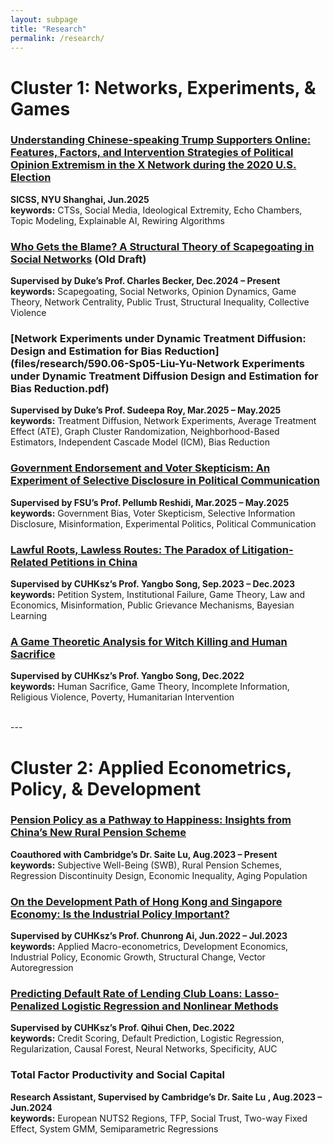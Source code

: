```yaml
---
layout: subpage
title: "Research"
permalink: /research/
---
```


# Cluster 1: Networks, Experiments, & Games

### [Understanding Chinese-speaking Trump Supporters Online: Features, Factors, and Intervention Strategies of Political Opinion Extremism in the X Network during the 2020 U.S. Election](files/research/SICSS_Pre.pdf)
**SICSS, NYU Shanghai, Jun.2025**  
**keywords:** CTSs, Social Media, Ideological Extremity, Echo Chambers, Topic Modeling, Explainable AI, Rewiring Algorithms

### [Who Gets the Blame? A Structural Theory of Scapegoating in Social Networks](files/research/Working_Paper_1.pdf) (Old Draft)
**Supervised by Duke’s Prof. Charles Becker, Dec.2024 – Present**  
**keywords:** Scapegoating, Social Networks, Opinion Dynamics, Game Theory, Network Centrality, Public Trust, Structural Inequality, Collective Violence

### [Network Experiments under Dynamic Treatment Diffusion: Design and Estimation for Bias Reduction](files/research/590.06-Sp05-Liu-Yu-Network Experiments under Dynamic Treatment Diffusion Design and Estimation for Bias Reduction.pdf)  
**Supervised by Duke’s Prof. Sudeepa Roy, Mar.2025 – May.2025**  
**keywords:** Treatment Diffusion, Network Experiments, Average Treatment Effect (ATE), Graph Cluster Randomization, Neighborhood-Based Estimators, Independent Cascade Model (ICM), Bias Reduction

### [Government Endorsement and Voter Skepticism: An Experiment of Selective Disclosure in Political Communication](files/research/ECON_690_Concept_Paper_Group_3.pdf)  
**Supervised by FSU’s Prof. Pellumb Reshidi, Mar.2025 – May.2025**  
**keywords:** Government Bias, Voter Skepticism, Selective Information Disclosure, Misinformation, Experimental Politics, Political Communication

### [Lawful Roots, Lawless Routes: The Paradox of Litigation-Related Petitions in China](files/research/Independent_Research_1.pdf)    
**Supervised by CUHKsz’s Prof. Yangbo Song, Sep.2023 – Dec.2023**  
**keywords:** Petition System, Institutional Failure, Game Theory, Law and Economics, Misinformation, Public Grievance Mechanisms, Bayesian Learning

### [A Game Theoretic Analysis for Witch Killing and Human Sacrifice](files/research/ECO3160_Paper.pdf)    
**Supervised by CUHKsz’s Prof. Yangbo Song, Dec.2022**  
**keywords:** Human Sacrifice, Game Theory, Incomplete Information, Religious Violence, Poverty, Humanitarian Intervention

<br>
---


# Cluster 2: Applied Econometrics, Policy, & Development

### [Pension Policy as a Pathway to Happiness: Insights from China’s New Rural Pension Scheme](files/research/Working_Paper_2.pdf)    
**Coauthored with Cambridge’s Dr. Saite Lu, Aug.2023 – Present**  
**keywords:** Subjective Well-Being (SWB), Rural Pension Schemes, Regression Discontinuity Design, Economic Inequality, Aging Population

### [On the Development Path of Hong Kong and Singapore Economy: Is the Industrial Policy Important?](files/research/Independent_Research_3.pdf)    
**Supervised by CUHKsz’s Prof. Chunrong Ai, Jun.2022 – Jul.2023**  
**keywords:** Applied Macro-econometrics, Development Economics, Industrial Policy, Economic Growth, Structural Change, Vector Autoregression

### [Predicting Default Rate of Lending Club Loans: Lasso-Penalized Logistic Regression and Nonlinear Methods](files/research/ECO3080_Paper.pdf)    
**Supervised by CUHKsz’s Prof. Qihui Chen, Dec.2022**  
**keywords:** Credit Scoring, Default Prediction, Logistic Regression, Regularization, Causal Forest, Neural Networks, Specificity, AUC

### Total Factor Productivity and Social Capital  
**Research Assistant, Supervised by Cambridge’s Dr. Saite Lu , Aug.2023 – Jun.2024**  
**keywords:** European NUTS2 Regions, TFP, Social Trust, Two-way Fixed Effect, System GMM, Semiparametric Regressions
